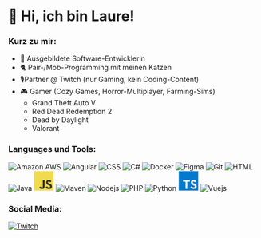 # 👋 Hi, ich bin Laure!

<h3 align="left">Kurz zu mir:</h3>

- 🌱 Ausgebildete Software-Entwicklerin
- 🐈 Pair-/Mob-Programming mit meinen Katzen
- 🎙️Partner @ Twitch (nur Gaming, kein Coding-Content)
- 🎮 Gamer (Cozy Games, Horror-Multiplayer, Farming-Sims)
  -   Grand Theft Auto V
  -   Red Dead Redemption 2
  -   Dead by Daylight
  -   Valorant

<h3 align="left">Languages und Tools:</h3>
<p align="left"> 
<img src="https://www.vectorlogo.zone/logos/amazon_aws/amazon_aws-icon.svg" alt="Amazon AWS" width="40" height="40"/>
<img src="https://www.vectorlogo.zone/logos/angular/angular-icon.svg" alt="Angular" width="40" height="40"/>
<img src="https://www.vectorlogo.zone/logos/w3_css/w3_css-official.svg" alt="CSS" width="40" height="40"/>
<img src="https://upload.wikimedia.org/wikipedia/commons/thumb/b/bd/Logo_C_sharp.svg/1200px-Logo_C_sharp.svg.png" alt="C#" width="40" height="40"/>
<img src="https://www.vectorlogo.zone/logos/docker/docker-official.svg" alt="Docker" width="40" height="40"/>
<img src="https://www.vectorlogo.zone/logos/figma/figma-icon.svg" alt="Figma" width="40" height="40"/>
<img src="https://www.vectorlogo.zone/logos/git-scm/git-scm-icon.svg" alt="Git" width="40" height="40"/>
<img src="https://www.vectorlogo.zone/logos/w3_html5/w3_html5-icon.svg" alt="HTML" width="40" height="40"/>

<img src="https://www.vectorlogo.zone/logos/java/java-icon.svg" alt="Java" width="40" height="40"/>
<img src="https://raw.githubusercontent.com/devicons/devicon/master/icons/javascript/javascript-original.svg" alt="Javascript" width="40" height="40"/>
<img src="https://www.vectorlogo.zone/logos/apache_maven/apache_maven-icon.svg" alt="Maven" width="40" height="40"/>
<img src="https://www.vectorlogo.zone/logos/nodejs/nodejs-icon.svg" alt="Nodejs" width="40" height="40"/>
<img src="https://www.vectorlogo.zone/logos/php/php-icon.svg" alt="PHP" width="40" height="40"/>
<img src="https://www.vectorlogo.zone/logos/python/python-icon.svg" alt="Python" width="40" height="40"/>
<img src="https://raw.githubusercontent.com/devicons/devicon/master/icons/typescript/typescript-original.svg" alt="TypeScript" width="40" height="40"/>
<img src="https://www.vectorlogo.zone/logos/vuejs/vuejs-icon.svg" alt="Vuejs" width="40" height="40"/>
</a>

<h3 align="left">Social Media:</h3>

[![Twitch](https://img.shields.io/badge/Twitch-%239146FF.svg?logo=Twitch&logoColor=white)](https://twitch.tv/laurahunter)
<!---
LaureHunter/LaureHunter is a ✨ special ✨ repository because its `README.md` (this file) appears on your GitHub profile.
You can click the Preview link to take a look at your changes.
--->
